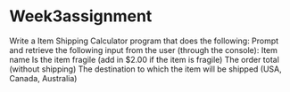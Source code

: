 # Week3assignment
Write a Item Shipping Calculator program that does the following:  Prompt and retrieve the following input from the user (through the console): Item name Is the item fragile (add in $2.00 if the item is fragile) The order total (without shipping) The destination to which the item will be shipped (USA, Canada, Australia)  
